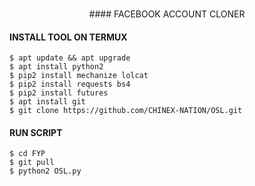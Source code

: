 </br>
<p align="center">
      #### FACEBOOK ACCOUNT CLONER </br>
</p>

#### INSTALL TOOL ON TERMUX
```python2
$ apt update && apt upgrade
$ apt install python2
$ pip2 install mechanize lolcat
$ pip2 install requests bs4
$ pip2 install futures
$ apt install git
$ git clone https://github.com/CHINEX-NATION/OSL.git
```
#### RUN SCRIPT
```python2
$ cd FYP
$ git pull
$ python2 OSL.py
